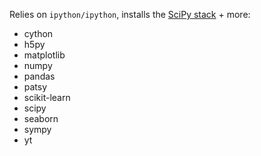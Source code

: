 Relies on `ipython/ipython`, installs the [SciPy stack](http://www.scipy.org/stackspec.html) + more:

* cython
* h5py
* matplotlib
* numpy
* pandas
* patsy
* scikit-learn
* scipy
* seaborn
* sympy
* yt

